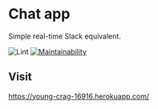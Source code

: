# Chat app
Simple real-time Slack equivalent.

![Lint](https://github.com/badcookie/chat-app/workflows/Build/badge.svg)
[![Maintainability](https://api.codeclimate.com/v1/badges/f3fe0bdc4c2aaf7dbeea/maintainability)](https://codeclimate.com/github/badcookie/chat-app/maintainability)

## Visit
https://young-crag-16916.herokuapp.com/
